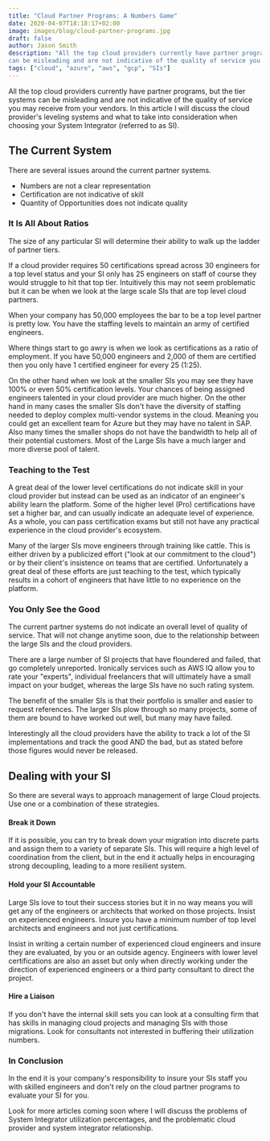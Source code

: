 ```yaml
---
title: "Cloud Partner Programs: A Numbers Game"
date: 2020-04-07T18:18:17+02:00
image: images/blog/cloud-partner-programs.jpg
draft: false
author: Jason Smith
description: "All the top cloud providers currently have partner programs, but the tier systems 
can be misleading and are not indicative of the quality of service you may receive from your vendors"
tags: ["cloud", "azure", "aws", "gcp", "SIs"]
---
```




All the top cloud providers currently have partner programs, but the tier systems 
can be misleading and are not indicative of the quality of service you may receive from your vendors.
In this article I will discuss the cloud provider's leveling systems and what to take into 
consideration when choosing your System Integrator (referred to as SI).

## The Current System

There are several issues around the current partner systems.

- Numbers are not a clear representation
- Certification are not indicative of skill
- Quantity of Opportunities does not indicate quality

### It Is All About Ratios

The size of any particular SI will determine their ability to walk up
the ladder of partner tiers.

If a cloud provider requires 50 certifications spread across 30
engineers for a top level status and your SI only has 25 engineers on staff of course they would
struggle to hit that top tier. Intuitively this may not seem problematic but it can be when we
look at the large scale SIs that are top level cloud partners.

When your company has 50,000 employees the bar to be a top level partner is pretty low.  You have
the staffing levels to maintain an army of certified engineers.

Where things start to go awry is when we look as certifications as a ratio of employment.
If you have 50,000 engineers and 2,000 of them are certified then you only have 1 certified engineer for every 25 (1:25).

On the other hand when we look at the smaller SIs you may see they have 100% or even 50% certification levels.
Your chances of being assigned engineers talented in your cloud provider are much higher. On the other hand in many
cases the smaller SIs don't have the diversity of staffing needed to deploy complex multi-vendor
systems in the cloud. Meaning you could get an excellent team for Azure but they may have no talent 
in SAP.  Also many times the smaller shops do not have the bandwidth to help all of their potential 
customers.  Most of the Large SIs have a much larger and more diverse pool of talent.

### Teaching to the Test

A great deal of the lower level certifications do not indicate skill in your
cloud provider but instead can be used as an indicator of an engineer's ability learn the platform.
Some of the higher level (Pro) certifications have set a higher bar, and can usually indicate an 
adequate level of experience.  As a whole, you can pass certification exams but still not
have any practical experience in the cloud provider's ecosystem.

Many of the larger SIs move engineers through training like cattle.  This is either driven by a
publicized effort ("look at our commitment to the cloud") or by their client's insistence on
teams that are certified. Unfortunately a great deal of these efforts are just teaching to the test,
which typically results in a cohort of engineers that have little to no experience on the platform.

### You Only See the Good

The current partner systems do not indicate an overall level of quality of service.  That will not
change anytime soon, due to the relationship between the large SIs and the cloud providers.

There are a large number of SI projects that have floundered and failed, that go completely
unreported.  Ironically services such as AWS IQ allow you to rate your "experts", individual
freelancers that will ultimately have a small impact on your budget, whereas the large SIs
have no such rating system.

The benefit of the smaller SIs is that their portfolio is smaller and easier to request
references.  The larger SIs plow through so many projects, some of them are bound to have worked
out well, but many may have failed.

Interestingly all the cloud providers have the ability to track a lot of the SI implementations
and track the good AND the bad, but as stated before those figures would never be released.

## Dealing with your SI

So there are several ways to approach management of large Cloud projects. Use one or
a combination of these strategies.

#### Break it Down
If it is possible, you can try to break down your migration into discrete parts and assign them to
a variety of separate SIs. This will require a high level of coordination from the client, 
but in the end it actually helps in encouraging strong decoupling, leading to a more resilient
system.

#### Hold your SI Accountable
Large SIs love to tout their success stories but it in no way means you will get any of the
engineers or architects that worked on those projects.  Insist on experienced engineers.
Insure you have a minimum number of top level architects and engineers and not just
certifications.

Insist in writing a certain number of experienced cloud engineers
and insure they are evaluated, by you or an outside agency.
Engineers with lower level certifications are also an asset but 
only when directly working under the direction of experienced engineers or a third party
consultant to direct the project.

#### Hire a Liaison
If you don't have the internal skill sets you can look at a consulting firm that has skills in
managing cloud projects and managing SIs with those migrations. Look for consultants not interested
in buffering their utilization numbers.

### In Conclusion
In the end it is your company's responsibility to insure your SIs staff you with skilled engineers
and don't rely on the cloud partner programs to evaluate your SI for you.

Look for more articles coming soon where I will discuss the problems of System Integrator
utilization percentages, and the problematic cloud provider and system integrator relationship.
